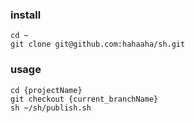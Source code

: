 ### install
```
cd ~
git clone git@github.com:hahaaha/sh.git
```
### usage
```
cd {projectName}
git checkout {current_branchName}
sh ~/sh/publish.sh
```